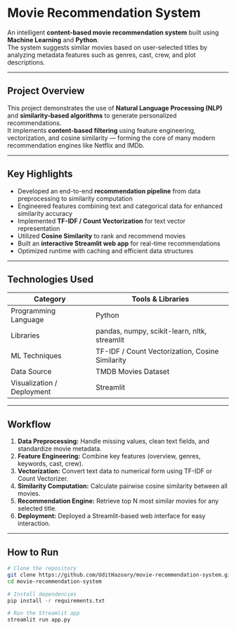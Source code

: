 # Movie Recommendation System

An intelligent **content-based movie recommendation system** built using **Machine Learning** and **Python**.  
The system suggests similar movies based on user-selected titles by analyzing metadata features such as genres, cast, crew, and plot descriptions.

---

##  Project Overview
This project demonstrates the use of **Natural Language Processing (NLP)** and **similarity-based algorithms** to generate personalized recommendations.  
It implements **content-based filtering** using feature engineering, vectorization, and cosine similarity — forming the core of many modern recommendation engines like Netflix and IMDb.

---

##  Key Highlights
- Developed an end-to-end **recommendation pipeline** from data preprocessing to similarity computation  
- Engineered features combining text and categorical data for enhanced similarity accuracy  
- Implemented **TF-IDF / Count Vectorization** for text vector representation  
- Utilized **Cosine Similarity** to rank and recommend movies  
- Built an **interactive Streamlit web app** for real-time recommendations  
- Optimized runtime with caching and efficient data structures  

---

## Technologies Used
| Category | Tools & Libraries |
|-----------|-------------------|
| Programming Language | Python |
| Libraries | pandas, numpy, scikit-learn, nltk, streamlit |
| ML Techniques | TF-IDF / Count Vectorization, Cosine Similarity |
| Data Source | TMDB Movies Dataset |
| Visualization / Deployment | Streamlit |

---

## Workflow
1. **Data Preprocessing:** Handle missing values, clean text fields, and standardize movie metadata.  
2. **Feature Engineering:** Combine key features (overview, genres, keywords, cast, crew).  
3. **Vectorization:** Convert text data to numerical form using TF-IDF or Count Vectorizer.  
4. **Similarity Computation:** Calculate pairwise cosine similarity between all movies.  
5. **Recommendation Engine:** Retrieve top N most similar movies for any selected title.  
6. **Deployment:** Deployed a Streamlit-based web interface for easy interaction.  

---

##  How to Run
```bash
# Clone the repository
git clone https://github.com/UditHazoary/movie-recommendation-system.git
cd movie-recommendation-system

# Install dependencies
pip install -r requirements.txt

# Run the Streamlit app
streamlit run app.py

